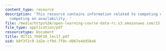 ```yaml
---
content_type: resource
description: 'This resource contains information related to competing on cost versus
  competing on availability. '
file: /media/https%3A/open-learning-course-data-rc.s3.amazonaws.com/15-769-operations-strategy-fall-2010/b8f3f2c91d2ecf9d7f0cd867e4dd58a8_MIT15_769F10_lec17.pdf
file_type: application/pdf
resourcetype: Document
title: MIT15_769F10_lec17.pdf
uid: b8f3f2c9-1d2e-cf9d-7f0c-d867e4dd58a8
---
```

